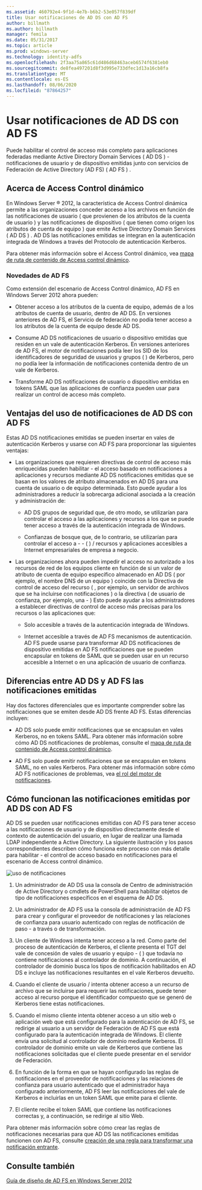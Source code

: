 ```yaml
---
ms.assetid: 460792e4-9f1d-4e7b-b6b2-53e057f839df
title: Usar notificaciones de AD DS con AD FS
author: billmath
ms.author: billmath
manager: femila
ms.date: 05/31/2017
ms.topic: article
ms.prod: windows-server
ms.technology: identity-adfs
ms.openlocfilehash: 2f3aa75a865c61d486d68463aceb6574f6381eb0
ms.sourcegitcommit: de8fea497201d8f3d995e733dfec1d13a16cb8fa
ms.translationtype: MT
ms.contentlocale: es-ES
ms.lasthandoff: 08/06/2020
ms.locfileid: "87864257"
---
```

# <a name="using-ad-ds-claims-with-ad-fs"></a>Usar notificaciones de AD DS con AD FS
  
  
Puede habilitar el control de acceso más completo para aplicaciones federadas mediante Active Directory Domain Services \( AD DS \) \- notificaciones de usuario y de dispositivo emitidas junto con servicios de Federación de Active Directory (AD FS) \( AD FS \) .  
  
## <a name="about-dynamic-access-control"></a>Acerca de Access Control dinámico  
En Windows Server &reg; 2012, la característica de Access Control dinámica permite a las organizaciones conceder acceso a los archivos en función de las notificaciones de usuario \( que provienen de los atributos de la cuenta de usuario \) y las notificaciones de dispositivo \( que tienen como origen los atributos de cuenta de equipo \) que emite Active Directory Domain Services \( AD DS \) . AD DS las notificaciones emitidas se integran en la autenticación integrada de Windows a través del Protocolo de autenticación Kerberos.  
  
Para obtener más información sobre el Access Control dinámico, vea [mapa de ruta de contenido de Access control dinámico](../../solution-guides/Dynamic-Access-Control--Scenario-Overview.md#BKMK_APP).  
  
### <a name="whats-new-in-ad-fs"></a>Novedades de AD FS  
Como extensión del escenario de Access Control dinámico, AD FS en Windows Server 2012 ahora pueden:  
  
-   Obtener acceso a los atributos de la cuenta de equipo, además de a los atributos de cuenta de usuario, dentro de AD DS. En versiones anteriores de AD FS, el Servicio de federación no podía tener acceso a los atributos de la cuenta de equipo desde AD DS.  
  
-   Consume AD DS notificaciones de usuario o dispositivo emitidas que residen en un vale de autenticación Kerberos. En versiones anteriores de AD FS, el motor de notificaciones podía leer los SID de los identificadores de seguridad de usuarios y grupos \( \) de Kerberos, pero no podía leer la información de notificaciones contenida dentro de un vale de Kerberos.  
  
-   Transforme AD DS notificaciones de usuario o dispositivo emitidas en tokens SAML que las aplicaciones de confianza pueden usar para realizar un control de acceso más completo.  
  
## <a name="benefits-of-using-ad-ds-claims-with-ad-fs"></a>Ventajas del uso de notificaciones de AD DS con AD FS  
Estas AD DS notificaciones emitidas se pueden insertar en vales de autenticación Kerberos y usarse con AD FS para proporcionar las siguientes ventajas:  
  
-   Las organizaciones que requieren directivas de control de acceso más enriquecidas pueden habilitar \- el acceso basado en notificaciones a aplicaciones y recursos mediante AD DS notificaciones emitidas que se basan en los valores de atributo almacenados en AD DS para una cuenta de usuario o de equipo determinada. Esto puede ayudar a los administradores a reducir la sobrecarga adicional asociada a la creación y administración de:  
  
    -   AD DS grupos de seguridad que, de otro modo, se utilizarían para controlar el acceso a las aplicaciones y recursos a los que se puede tener acceso a través de la autenticación integrada de Windows.  
  
    -   Confianzas de bosque que, de lo contrario, se utilizarían para controlar el acceso a \- \- \( \) \/ recursos y aplicaciones accesibles a Internet empresariales de empresa a negocio.  
  
-   Las organizaciones ahora pueden impedir el acceso no autorizado a los recursos de red de los equipos cliente en función de si un valor de atributo de cuenta de equipo específico almacenado en AD DS \( por ejemplo, el nombre DNS de un equipo \) coincide con la Directiva de control de acceso del recurso \( , por ejemplo, un servidor de archivos que se ha incluirse con notificaciones \) o la directiva \( de usuario de confianza, por ejemplo, una \- \) Esto puede ayudar a los administradores a establecer directivas de control de acceso más precisas para los recursos o las aplicaciones que:  
  
    -   Solo accesible a través de la autenticación integrada de Windows.  
  
    -   Internet accesible a través de AD FS mecanismos de autenticación. AD FS puede usarse para transformar AD DS notificaciones de dispositivo emitidas en AD FS notificaciones que se pueden encapsular en tokens de SAML que se pueden usar en un recurso accesible a Internet o en una aplicación de usuario de confianza.  
  
## <a name="differences-between-ad-ds-and-ad-fs-issued-claims"></a>Diferencias entre AD DS y AD FS las notificaciones emitidas  
Hay dos factores diferenciales que es importante comprender sobre las notificaciones que se emiten desde AD DS frente AD FS. Estas diferencias incluyen:  
  
-   AD DS solo puede emitir notificaciones que se encapsulan en vales Kerberos, no en tokens SAML. Para obtener más información sobre cómo AD DS notificaciones de problemas, consulte el [mapa de ruta de contenido de Access control dinámico](../../solution-guides/Dynamic-Access-Control--Scenario-Overview.md#BKMK_APP).  
  
-   AD FS solo puede emitir notificaciones que se encapsulan en tokens SAML, no en vales Kerberos. Para obtener más información sobre cómo AD FS notificaciones de problemas, vea [el rol del motor de notificaciones](../../ad-fs/technical-reference/The-Role-of-the-Claims-Engine.md).  
  
## <a name="how-ad-ds-issued-claims-work-with-ad-fs"></a>Cómo funcionan las notificaciones emitidas por AD DS con AD FS  
AD DS se pueden usar notificaciones emitidas con AD FS para tener acceso a las notificaciones de usuario y de dispositivo directamente desde el contexto de autenticación del usuario, en lugar de realizar una llamada LDAP independiente a Active Directory. La siguiente ilustración y los pasos correspondientes describen cómo funciona este proceso con más detalle para habilitar \- el control de acceso basado en notificaciones para el escenario de Access control dinámico.  
  
![uso de notificaciones](media/UsingADDSClaimswithADFS.gif)  
  
1.  Un administrador de AD DS usa la consola de Centro de administración de Active Directory o cmdlets de PowerShell para habilitar objetos de tipo de notificaciones específicos en el esquema de AD DS.  
  
2.  Un administrador de AD FS usa la consola de administración de AD FS para crear y configurar el proveedor de notificaciones y las relaciones de confianza para usuario autenticado con reglas de notificación de paso \- a través o de transformación.  
  
3.  Un cliente de Windows intenta tener acceso a la red. Como parte del proceso de autenticación de Kerberos, el cliente presenta el TGT del vale de concesión de vales de usuario y equipo \- \( \) que todavía no contiene notificaciones al controlador de dominio. A continuación, el controlador de dominio busca los tipos de notificación habilitados en AD DS e incluye las notificaciones resultantes en el vale Kerberos devuelto.  
  
4.  Cuando el cliente de usuario \/ intenta obtener acceso a un recurso de archivo que se incluirse para requerir las notificaciones, puede tener acceso al recurso porque el identificador compuesto que se generó de Kerberos tiene estas notificaciones.  
  
5.  Cuando el mismo cliente intenta obtener acceso a un sitio web o aplicación web que está configurado para la autenticación de AD FS, se redirige al usuario a un servidor de Federación de AD FS que está configurado para la autenticación integrada de Windows. El cliente envía una solicitud al controlador de dominio mediante Kerberos. El controlador de dominio emite un vale de Kerberos que contiene las notificaciones solicitadas que el cliente puede presentar en el servidor de Federación.  
  
6.  En función de la forma en que se hayan configurado las reglas de notificaciones en el proveedor de notificaciones y las relaciones de confianza para usuario autenticado que el administrador haya configurado anteriormente, AD FS leer las notificaciones del vale de Kerberos e incluirlas en un token SAML que emite para el cliente.  
  
7.  El cliente recibe el token SAML que contiene las notificaciones correctas y, a continuación, se redirige al sitio Web.  
  
Para obtener más información sobre cómo crear las reglas de notificaciones necesarias para que AD DS las notificaciones emitidas funcionen con AD FS, consulte [creación de una regla para transformar una notificación entrante](../../ad-fs/operations/Create-a-Rule-to-Transform-an-Incoming-Claim.md).  
  
## <a name="see-also"></a>Consulte también
[Guía de diseño de AD FS en Windows Server 2012](AD-FS-Design-Guide-in-Windows-Server-2012.md)
